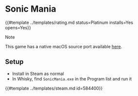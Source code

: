 # Sonic Mania
<!-- script:Aliases [] -->

{{#template ../templates/rating.md status=Platinum installs=Yes opens=Yes}}

> [!NOTE]
> This game has a native macOS source port available [here](https://www.macsourceports.com/game/sonicmania).

## Setup

- Install in Steam as normal
- In Whisky, find `SonicMania.exe` in the Program list and run it


{{#template ../templates/steam.md id=584400}}
